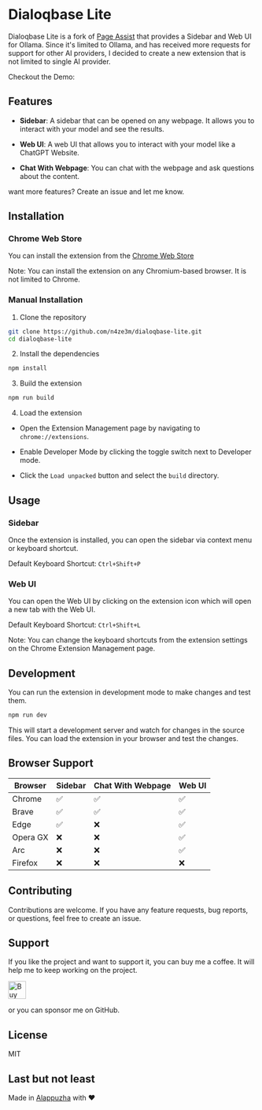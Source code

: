 # Dialoqbase Lite

Dialoqbase Lite is a fork of [Page Assist](https://github.com/n4ze3m/page-assist.git) that provides a Sidebar and Web UI for Ollama. Since it's limited to Ollama, and has received more requests for support for other AI providers, I decided to create a new extension that is not limited to single AI provider.

Checkout the Demo:

<div align="center">

<!-- [![Page Assist Demo](https://img.youtube.com/vi/8VTjlLGXA4s/0.jpg)](https://www.youtube.com/watch?v=8VTjlLGXA4s) -->

</div>

## Features

- **Sidebar**: A sidebar that can be opened on any webpage. It allows you to interact with your model and see the results.

- **Web UI**: A web UI that allows you to interact with your model like a ChatGPT Website.

- **Chat With Webpage**: You can chat with the webpage and ask questions about the content.

want more features? Create an issue and let me know.

## Installation

### Chrome Web Store

You can install the extension from the [Chrome Web Store](#)

Note: You can install the extension on any Chromium-based browser. It is not limited to Chrome.

### Manual Installation

1. Clone the repository

```bash
git clone https://github.com/n4ze3m/dialoqbase-lite.git
cd dialoqbase-lite
```

2. Install the dependencies

```bash
npm install
```

3. Build the extension

```bash
npm run build
```

4. Load the extension

- Open the Extension Management page by navigating to `chrome://extensions`.

- Enable Developer Mode by clicking the toggle switch next to Developer mode.

- Click the `Load unpacked` button and select the `build` directory.

## Usage

### Sidebar

Once the extension is installed, you can open the sidebar via context menu or keyboard shortcut.

Default Keyboard Shortcut: `Ctrl+Shift+P`

### Web UI

You can open the Web UI by clicking on the extension icon which will open a new tab with the Web UI.

Default Keyboard Shortcut: `Ctrl+Shift+L`

Note: You can change the keyboard shortcuts from the extension settings on the Chrome Extension Management page.

## Development

You can run the extension in development mode to make changes and test them.

```bash
npm run dev
```

This will start a development server and watch for changes in the source files. You can load the extension in your browser and test the changes.

## Browser Support

| Browser  | Sidebar | Chat With Webpage | Web UI |
| -------- | ------- | ----------------- | ------ |
| Chrome   | ✅      | ✅                | ✅     |
| Brave    | ✅      | ✅                | ✅     |
| Edge     | ✅      | ❌                | ✅     |
| Opera GX | ❌      | ❌                | ✅     |
| Arc      | ❌      | ❌                | ✅     |
| Firefox  | ❌      | ❌                | ❌     |


## Contributing

Contributions are welcome. If you have any feature requests, bug reports, or questions, feel free to create an issue.

## Support

If you like the project and want to support it, you can buy me a coffee. It will help me to keep working on the project.

<a href='https://ko-fi.com/M4M3EMCLL' target='_blank'><img height='36' style='border:0px;height:36px;' src='https://storage.ko-fi.com/cdn/kofi2.png?v=3' border='0' alt='Buy Me a Coffee at ko-fi.com' /></a>

or you can sponsor me on GitHub.

## License

MIT

## Last but not least

Made in [Alappuzha](https://en.wikipedia.org/wiki/Alappuzha) with ❤️
